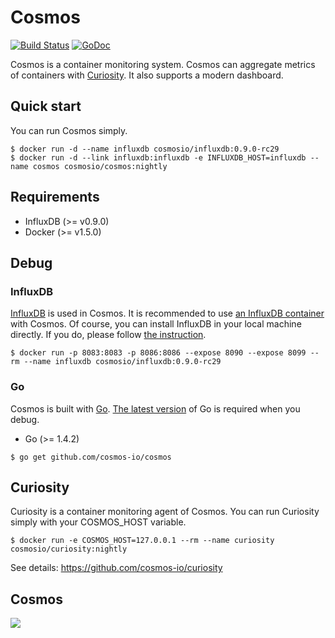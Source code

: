 # Cosmos

[![Build Status](https://travis-ci.org/cosmos-io/cosmos.svg?branch=master)](https://travis-ci.org/cosmos-io/cosmos) [![GoDoc](https://godoc.org/github.com/cosmos-io/cosmos?status.svg)](https://godoc.org/github.com/cosmos-io/cosmos)

Cosmos is a container monitoring system. Cosmos can aggregate metrics of containers with [Curiosity](https://github.com/cosmos-io/curiosity). It also supports a modern dashboard.

## Quick start

You can run Cosmos simply.

```
$ docker run -d --name influxdb cosmosio/influxdb:0.9.0-rc29
$ docker run -d --link influxdb:influxdb -e INFLUXDB_HOST=influxdb --name cosmos cosmosio/cosmos:nightly
```

## Requirements
* InfluxDB (>= v0.9.0)
* Docker (>= v1.5.0)

## Debug

### InfluxDB

[InfluxDB](http://influxdb.com) is used in Cosmos. It is recommended to use [an InfluxDB container](https://registry.hub.docker.com/u/cosmosio/influxdb/) with Cosmos. Of course, you can install InfluxDB in your local machine directly. If you do, please follow [the instruction](http://influxdb.com/download/).
```
$ docker run -p 8083:8083 -p 8086:8086 --expose 8090 --expose 8099 --rm --name influxdb cosmosio/influxdb:0.9.0-rc29
```

### Go

Cosmos is built with [Go](http://golang.org). [The latest version](https://golang.org/dl/) of Go is required when you debug.

* Go (>= 1.4.2)

```
$ go get github.com/cosmos-io/cosmos
```

## Curiosity 

Curiosity is a container monitoring agent of Cosmos. You can run Curiosity simply with your COSMOS_HOST variable.

```
$ docker run -e COSMOS_HOST=127.0.0.1 --rm --name curiosity cosmosio/curiosity:nightly
```
See details: https://github.com/cosmos-io/curiosity

## Cosmos

<img src="https://raw.githubusercontent.com/cosmos-io/cosmos/master/screenshot.png">
